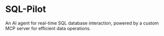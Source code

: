 # SQL-Pilot

An AI agent for real-time SQL database interaction, powered by a custom MCP server for efficient data operations.